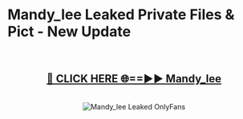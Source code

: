 # Mandy_lee Leaked Private Files & Pict - New Update
<br>
<div align="center">
<h2><a href="https://mediafilles.blogspot.com/?title=Mandy_lee" rel="nofollow">🔴 CLICK HERE 🌐==►► Mandy_lee</a></h2>
<br>
<a href="https://mediafilles.blogspot.com/?title=Mandy_lee" rel="nofollow" data-target="animated-image.originalLink"><img src="https://i.ibb.co.com/WyWwxjT/player-gif2.gif" alt="Mandy_lee Leaked OnlyFans" style="max-width: 100%; display: inline-block;" data-target="animated-image.originalImage"></a>
</div>
<br>